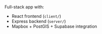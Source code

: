 Full-stack app with:

- React frontend (`client/`)
- Express backend (`server/`)
- Mapbox + PostGIS + Supabase integration
